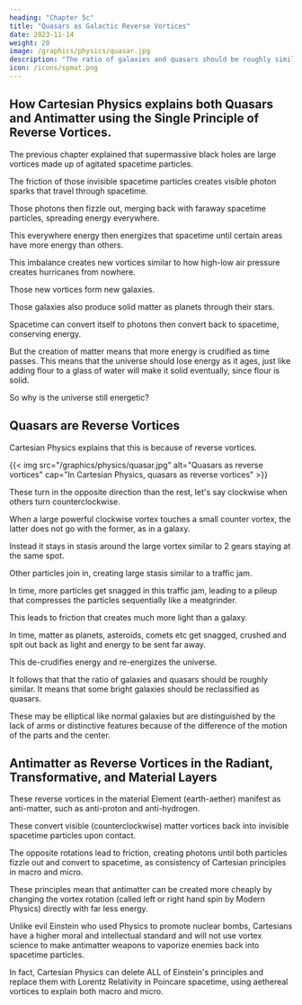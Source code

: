 ```yaml
---
heading: "Chapter 5c"
title: "Quasars as Galactic Reverse Vortices"
date: 2023-11-14
weight: 20
image: /graphics/physics/quasar.jpg
description: "The ratio of galaxies and quasars should be roughly similar. It means that some bright galaxies should be reclassified as quasars"
icon: /icons/spmat.png
---
```



## How Cartesian Physics explains both Quasars and Antimatter using the Single Principle of Reverse Vortices.

The previous chapter explained that supermassive black holes are large vortices made up of agitated spacetime particles. 

The friction of those invisible spacetime particles creates visible photon sparks that travel through spacetime.

Those photons then fizzle out, merging back with faraway spacetime particles, spreading energy everywhere. 

This everywhere energy then energizes that spacetime until certain areas have more energy than others. 

This imbalance creates new vortices similar to how high-low air pressure creates hurricanes from nowhere.

Those new vortices form new galaxies.

Those galaxies also produce solid matter as planets through their stars. 

Spacetime can convert itself to photons then convert back to spacetime, conserving energy. 

But the creation of matter means that more energy is crudified as time passes. This means that the universe should lose energy as it ages, just like adding flour to a glass of water will make it solid eventually, since flour is solid. 

So why is the universe still energetic?


## Quasars are Reverse Vortices

Cartesian Physics explains that this is because of reverse vortices. 

{{< img src="/graphics/physics/quasar.jpg" alt="Quasars as reverse vortices" cap="In Cartesian Physics, quasars as reverse vortices" >}}


These turn in the opposite direction than the rest, let's say clockwise when others turn counterclockwise. 

When a large powerful clockwise vortex touches a small counter vortex, the latter does not go with the former, as in a galaxy.

Instead it stays in stasis around the large vortex similar to 2 gears staying at the same spot. 

Other particles join in, creating large stasis similar to a traffic jam. 

In time, more particles get snagged in this traffic jam, leading to a pileup that compresses the particles sequentially like a meatgrinder. 

This leads to friction that creates much more light than a galaxy.

In time, matter as planets, asteroids, comets etc get snagged, crushed and spit out back as light and energy to be sent far away.

This de-crudifies energy and re-energizes the universe.

It follows that that the ratio of galaxies and quasars should be roughly similar. It means that some bright galaxies should be reclassified as quasars. 

These may be elliptical like normal galaxies but are distinguished by the lack of arms or distinctive features because of the difference of the motion of the parts and the center. 


## Antimatter as Reverse Vortices in the Radiant, Transformative, and Material Layers

These reverse vortices in the material Element (earth-aether) manifest as anti-matter, such as anti-proton and anti-hydrogen. 

These convert visible (counterclockwise) matter vortices back into invisible spacetime particles upon contact. 

The opposite rotations lead to friction, creating photons until both particles fizzle out and convert to spacetime, as consistency of Cartesian principles in macro and micro.

These principles mean that antimatter can be created more cheaply by changing the vortex rotation (called left or right hand spin by Modern Physics) directly with far less energy.

Unlike evil Einstein who used Physics to promote nuclear bombs, Cartesians have a higher moral and intellectual standard and will not use vortex science to make antimatter weapons to vaporize enemies back into spacetime particles. 

In fact, Cartesian Physics can delete ALL of Einstein's principles and replace them with Lorentz Relativity in Poincare spacetime, using aethereal vortices to explain both macro and micro.
